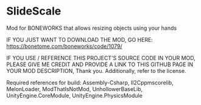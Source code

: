 # SlideScale
Mod for BONEWORKS that allows resizing objects using your hands

IF YOU JUST WANT TO DOWNLOAD THE MOD, GO HERE: https://bonetome.com/boneworks/code/1079/

IF YOU USE / REFERENCE THIS PROJECT'S SOURCE CODE IN YOUR MOD, PLEASE GIVE ME CREDIT AND PROVIDE A LINK TO THIS GITHUB PAGE IN YOUR MOD DESCRIPTION, Thank you.
Additionally, refer to the license.

Required references for build:
Assembly-Csharp, Il2Cppmscorelib, MelonLoader, ModThatIsNotMod, UnhollowerBaseLib, UnityEngine.CoreModule, UnityEngine.PhysicsModule
